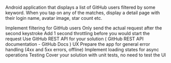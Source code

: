 Android application that displays a list of GitHub users filtered by some keyword. When you tap on any of the matches, display a
detail page with their login name, avatar image, star count etc.

Implement filtering for GitHub users
Only send the actual request after the second keystroke
Add 1 second throttling before you would start the request
Use GitHub REST API for your solution ( GitHub REST API documentation - GitHub Docs )
UX
Prepare the app for general error handling (4xx and 5xx errors, offline)
Implement loading states for async operations
Testing
Cover your solution with unit tests, no need to test the UI

